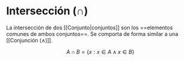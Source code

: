 # Intersección (∩)

La intersección de dos [[Conjunto|conjuntos]] son los ==elementos comunes de ambos conjuntos==. Se comporta de forma similar a una [[Conjunción (∧)]].

$$
A \cap B = \{x: x \in A \land x \in B\}
$$
